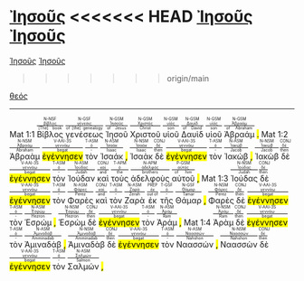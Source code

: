 <a href="https://bible.fhl.net/new/s.php?N=0&k=05547&m=" onClick="PuP=window.open('https://bible.fhl.net/new/s.php?N=0&k=05547&m=','PuP','width=600,height=600'); return false;">Ἰησοῦς</a>
<<<<<<< HEAD
<a href="" onClick="PuP=window.open('https://bible.fhl.net/new/s.php?N=0&k=05547&m=','PuP','width=600,height=600, height=6'); return false;">Ἰησοῦς</a>
<a href="" onClick="PuP=window.open('https://bible.fhl.net/new/s.php?N=0&k=05547&m=','PuP','width=600,height=600');">Ἰησοῦς</a>
=======
<a href="" onClick="PuP=window.open('https://bible.fhl.net/new/s.php?N=0&k=05547&m=','PuP','width=600'); return false;">Ἰησοῦς</a>
<a href="" onClick="PuP=window.open('https://bible.fhl.net/new/s.php?N=0&k=05547&m=','PuP');">Ἰησοῦς</a>
>>>>>>> origin/main


<a href="https://bible.fhl.net/new/s.php?N=0&k=01078&m=" target="_blank">θεός</a>








---
Mat 1:1  <RUBY><ruby><ruby>Βίβλος<rt>[The] book</rt></ruby><rt><a href="https://bible.fhl.net/new/s.php?N=0&k=00976&m=" target="_blank">βίβλος</a></rt></ruby><rt>N-NSF</rt></RUBY>  <RUBY><ruby><ruby>γενέσεως<rt>of [the] genealogy</rt></ruby><rt><a href="https://bible.fhl.net/new/s.php?N=0&k=01078&m=" target="_blank">γένεσις</a></rt></ruby><rt>N-GSF</rt></RUBY>  <RUBY><ruby><ruby>Ἰησοῦ<rt>of Jesus</rt></ruby><rt><a href="https://bible.fhl.net/new/s.php?N=0&k=02424&m=" target="_blank">Ἰησοῦς</a></rt></ruby><rt>N-GSM</rt></RUBY>  <RUBY><ruby><ruby>Χριστοῦ<rt>Christ</rt></ruby><rt><a href="https://bible.fhl.net/new/s.php?N=0&k=05547&m=" target="_blank">Χριστός</a></rt></ruby><rt>N-GSM</rt></RUBY>  <RUBY><ruby><ruby>υἱοῦ<rt>son</rt></ruby><rt><a href="https://bible.fhl.net/new/s.php?N=0&k=05207&m=" target="_blank">υἱός</a></rt></ruby><rt>N-GSM</rt></RUBY>  <RUBY><ruby><ruby>Δαυὶδ<rt>of David</rt></ruby><rt><a href="https://bible.fhl.net/new/s.php?N=0&k=01138&m=" target="_blank">Δαυίδ</a></rt></ruby><rt>N-GSM</rt></RUBY>  <RUBY><ruby><ruby>υἱοῦ<rt>son</rt></ruby><rt><a href="https://bible.fhl.net/new/s.php?N=0&k=05207&m=" target="_blank">υἱός</a></rt></ruby><rt>N-GSM</rt></RUBY>  <RUBY><ruby><ruby>Ἀβραάμ<rt>of Abraham</rt></ruby><rt><a href="https://bible.fhl.net/new/s.php?N=0&k=00011&m=" target="_blank">Ἀβραάμ</a></rt></ruby><rt>N-GSM</rt></RUBY> <mark class='punctuation'>.</mark>  <mark class='paragraph'></mark> 
Mat 1:2  <RUBY><ruby><ruby>Ἀβραὰμ<rt>Abraham</rt></ruby><rt><a href="https://bible.fhl.net/new/s.php?N=0&k=00011&m=" target="_blank">Ἀβραάμ</a></rt></ruby><rt>N-NSM</rt></RUBY>  <RUBY><ruby><ruby><mark class='verb'>ἐγέννησεν</mark><rt>begat</rt></ruby><rt><a href="https://bible.fhl.net/new/s.php?N=0&k=01080&m=" target="_blank">γεννάω</a></rt></ruby><rt>V-AAI-3S</rt></RUBY>  <RUBY><ruby><ruby>τὸν<rt>-</rt></ruby><rt><a href="https://bible.fhl.net/new/s.php?N=0&k=03588&m=" target="_blank">ὀ</a></rt></ruby><rt>T-ASM</rt></RUBY>  <RUBY><ruby><ruby>Ἰσαάκ<rt>Isaac</rt></ruby><rt><a href="https://bible.fhl.net/new/s.php?N=0&k=02464&m=" target="_blank">Ἰσαάκ</a></rt></ruby><rt>N-ASM</rt></RUBY> <mark class='punctuation'>,</mark>   <RUBY><ruby><ruby>Ἰσαὰκ<rt>Isaac</rt></ruby><rt><a href="https://bible.fhl.net/new/s.php?N=0&k=02464&m=" target="_blank">Ἰσαάκ</a></rt></ruby><rt>N-NSM</rt></RUBY>  <RUBY><ruby><ruby>δὲ<rt>then</rt></ruby><rt><a href="https://bible.fhl.net/new/s.php?N=0&k=01161&m=" target="_blank">δέ</a></rt></ruby><rt>CONJ</rt></RUBY>  <RUBY><ruby><ruby><mark class='verb'>ἐγέννησεν</mark><rt>begat</rt></ruby><rt><a href="https://bible.fhl.net/new/s.php?N=0&k=01080&m=" target="_blank">γεννάω</a></rt></ruby><rt>V-AAI-3S</rt></RUBY>  <RUBY><ruby><ruby>τὸν<rt>-</rt></ruby><rt><a href="https://bible.fhl.net/new/s.php?N=0&k=03588&m=" target="_blank">ὀ</a></rt></ruby><rt>T-ASM</rt></RUBY>  <RUBY><ruby><ruby>Ἰακώβ<rt>Jacob</rt></ruby><rt><a href="https://bible.fhl.net/new/s.php?N=0&k=02384&m=" target="_blank">Ἰακώβ</a></rt></ruby><rt>N-ASM</rt></RUBY> <mark class='punctuation'>,</mark>   <RUBY><ruby><ruby>Ἰακὼβ<rt>Jacob</rt></ruby><rt><a href="https://bible.fhl.net/new/s.php?N=0&k=02384&m=" target="_blank">Ἰακώβ</a></rt></ruby><rt>N-NSM</rt></RUBY>  <RUBY><ruby><ruby>δὲ<rt>then</rt></ruby><rt><a href="https://bible.fhl.net/new/s.php?N=0&k=01161&m=" target="_blank">δέ</a></rt></ruby><rt>CONJ</rt></RUBY>  <RUBY><ruby><ruby><mark class='verb'>ἐγέννησεν</mark><rt>begat</rt></ruby><rt><a href="https://bible.fhl.net/new/s.php?N=0&k=01080&m=" target="_blank">γεννάω</a></rt></ruby><rt>V-AAI-3S</rt></RUBY>  <RUBY><ruby><ruby>τὸν<rt>-</rt></ruby><rt><a href="https://bible.fhl.net/new/s.php?N=0&k=03588&m=" target="_blank">ὀ</a></rt></ruby><rt>T-ASM</rt></RUBY>  <RUBY><ruby><ruby>Ἰούδαν<rt>Judah</rt></ruby><rt><a href="https://bible.fhl.net/new/s.php?N=0&k=02455&m=" target="_blank">Ἰούδας</a></rt></ruby><rt>N-ASM</rt></RUBY>  <RUBY><ruby><ruby>καὶ<rt>and</rt></ruby><rt><a href="https://bible.fhl.net/new/s.php?N=0&k=02532&m=" target="_blank">καί</a></rt></ruby><rt>CONJ</rt></RUBY>  <RUBY><ruby><ruby>τοὺς<rt>the</rt></ruby><rt><a href="https://bible.fhl.net/new/s.php?N=0&k=03588&m=" target="_blank">ὀ</a></rt></ruby><rt>T-APM</rt></RUBY>  <RUBY><ruby><ruby>ἀδελφοὺς<rt>brothers</rt></ruby><rt><a href="https://bible.fhl.net/new/s.php?N=0&k=00080&m=" target="_blank">ἀδελφός</a></rt></ruby><rt>N-APM</rt></RUBY>  <RUBY><ruby><ruby>αὐτοῦ<rt>of him</rt></ruby><rt><a href="https://bible.fhl.net/new/s.php?N=0&k=00846&m=" target="_blank">αὐτός</a></rt></ruby><rt>P-GSM</rt></RUBY> <mark class='punctuation'>,</mark> 
Mat 1:3  <RUBY><ruby><ruby>Ἰούδας<rt>Judah</rt></ruby><rt><a href="https://bible.fhl.net/new/s.php?N=0&k=02455&m=" target="_blank">Ἰούδας</a></rt></ruby><rt>N-NSM</rt></RUBY>  <RUBY><ruby><ruby>δὲ<rt>then</rt></ruby><rt><a href="https://bible.fhl.net/new/s.php?N=0&k=01161&m=" target="_blank">δέ</a></rt></ruby><rt>CONJ</rt></RUBY>  <RUBY><ruby><ruby><mark class='verb'>ἐγέννησεν</mark><rt>begat</rt></ruby><rt><a href="https://bible.fhl.net/new/s.php?N=0&k=01080&m=" target="_blank">γεννάω</a></rt></ruby><rt>V-AAI-3S</rt></RUBY>  <RUBY><ruby><ruby>τὸν<rt>-</rt></ruby><rt><a href="https://bible.fhl.net/new/s.php?N=0&k=03588&m=" target="_blank">ὀ</a></rt></ruby><rt>T-ASM</rt></RUBY>  <RUBY><ruby><ruby>Φαρὲς<rt>Perez</rt></ruby><rt><a href="https://bible.fhl.net/new/s.php?N=0&k=05329&m=" target="_blank">Φάρες</a></rt></ruby><rt>N-ASM</rt></RUBY>  <RUBY><ruby><ruby>καὶ<rt>and</rt></ruby><rt><a href="https://bible.fhl.net/new/s.php?N=0&k=02532&m=" target="_blank">καί</a></rt></ruby><rt>CONJ</rt></RUBY>  <RUBY><ruby><ruby>τὸν<rt>-</rt></ruby><rt><a href="https://bible.fhl.net/new/s.php?N=0&k=03588&m=" target="_blank">ὀ</a></rt></ruby><rt>T-ASM</rt></RUBY>  <RUBY><ruby><ruby>Ζαρὰ<rt>Zerah</rt></ruby><rt><a href="https://bible.fhl.net/new/s.php?N=0&k=02196&m=" target="_blank">Ζαρά</a></rt></ruby><rt>N-ASM</rt></RUBY>  <RUBY><ruby><ruby>ἐκ<rt>out of</rt></ruby><rt><a href="https://bible.fhl.net/new/s.php?N=0&k=01537&m=" target="_blank">ἐκ</a></rt></ruby><rt>PREP</rt></RUBY>  <RUBY><ruby><ruby>τῆς<rt>-</rt></ruby><rt><a href="https://bible.fhl.net/new/s.php?N=0&k=03588&m=" target="_blank">ὀ</a></rt></ruby><rt>T-GSF</rt></RUBY>  <RUBY><ruby><ruby>Θάμαρ<rt>Tamar</rt></ruby><rt><a href="https://bible.fhl.net/new/s.php?N=0&k=02283&m=" target="_blank">Θάμαρ</a></rt></ruby><rt>N-GSF</rt></RUBY> <mark class='punctuation'>,</mark>   <RUBY><ruby><ruby>Φαρὲς<rt>Perez</rt></ruby><rt><a href="https://bible.fhl.net/new/s.php?N=0&k=05329&m=" target="_blank">Φάρες</a></rt></ruby><rt>N-NSM</rt></RUBY>  <RUBY><ruby><ruby>δὲ<rt>then</rt></ruby><rt><a href="https://bible.fhl.net/new/s.php?N=0&k=01161&m=" target="_blank">δέ</a></rt></ruby><rt>CONJ</rt></RUBY>  <RUBY><ruby><ruby><mark class='verb'>ἐγέννησεν</mark><rt>begat</rt></ruby><rt><a href="https://bible.fhl.net/new/s.php?N=0&k=01080&m=" target="_blank">γεννάω</a></rt></ruby><rt>V-AAI-3S</rt></RUBY>  <RUBY><ruby><ruby>τὸν<rt>-</rt></ruby><rt><a href="https://bible.fhl.net/new/s.php?N=0&k=03588&m=" target="_blank">ὀ</a></rt></ruby><rt>T-ASM</rt></RUBY>  <RUBY><ruby><ruby>Ἑσρώμ<rt>Hezron</rt></ruby><rt><a href="https://bible.fhl.net/new/s.php?N=0&k=02074&m=" target="_blank">Ἐσρώμ</a></rt></ruby><rt>N-ASM</rt></RUBY> <mark class='punctuation'>,</mark>   <RUBY><ruby><ruby>Ἑσρὼμ<rt>Hezron</rt></ruby><rt><a href="https://bible.fhl.net/new/s.php?N=0&k=02074&m=" target="_blank">Ἐσρώμ</a></rt></ruby><rt>N-NSM</rt></RUBY>  <RUBY><ruby><ruby>δὲ<rt>then</rt></ruby><rt><a href="https://bible.fhl.net/new/s.php?N=0&k=01161&m=" target="_blank">δέ</a></rt></ruby><rt>CONJ</rt></RUBY>  <RUBY><ruby><ruby><mark class='verb'>ἐγέννησεν</mark><rt>begat</rt></ruby><rt><a href="https://bible.fhl.net/new/s.php?N=0&k=01080&m=" target="_blank">γεννάω</a></rt></ruby><rt>V-AAI-3S</rt></RUBY>  <RUBY><ruby><ruby>τὸν<rt>-</rt></ruby><rt><a href="https://bible.fhl.net/new/s.php?N=0&k=03588&m=" target="_blank">ὀ</a></rt></ruby><rt>T-ASM</rt></RUBY>  <RUBY><ruby><ruby>Ἀράμ<rt>Ram</rt></ruby><rt><a href="https://bible.fhl.net/new/s.php?N=0&k=00689&m=" target="_blank">Ἀράμ</a></rt></ruby><rt>N-ASM</rt></RUBY> <mark class='punctuation'>,</mark> 
Mat 1:4  <RUBY><ruby><ruby>Ἀρὰμ<rt>Ram</rt></ruby><rt><a href="https://bible.fhl.net/new/s.php?N=0&k=00689&m=" target="_blank">Ἀράμ</a></rt></ruby><rt>N-NSM</rt></RUBY>  <RUBY><ruby><ruby>δὲ<rt>then</rt></ruby><rt><a href="https://bible.fhl.net/new/s.php?N=0&k=01161&m=" target="_blank">δέ</a></rt></ruby><rt>CONJ</rt></RUBY>  <RUBY><ruby><ruby><mark class='verb'>ἐγέννησεν</mark><rt>begat</rt></ruby><rt><a href="https://bible.fhl.net/new/s.php?N=0&k=01080&m=" target="_blank">γεννάω</a></rt></ruby><rt>V-AAI-3S</rt></RUBY>  <RUBY><ruby><ruby>τὸν<rt>-</rt></ruby><rt><a href="https://bible.fhl.net/new/s.php?N=0&k=03588&m=" target="_blank">ὀ</a></rt></ruby><rt>T-ASM</rt></RUBY>  <RUBY><ruby><ruby>Ἀμιναδάβ<rt>Amminadab</rt></ruby><rt><a href="https://bible.fhl.net/new/s.php?N=0&k=00284&m=" target="_blank">Ἀμιναδάβ</a></rt></ruby><rt>N-ASM</rt></RUBY> <mark class='punctuation'>,</mark>   <RUBY><ruby><ruby>Ἀμιναδὰβ<rt>Amminadab</rt></ruby><rt><a href="https://bible.fhl.net/new/s.php?N=0&k=00284&m=" target="_blank">Ἀμιναδάβ</a></rt></ruby><rt>N-NSM</rt></RUBY>  <RUBY><ruby><ruby>δὲ<rt>then</rt></ruby><rt><a href="https://bible.fhl.net/new/s.php?N=0&k=01161&m=" target="_blank">δέ</a></rt></ruby><rt>CONJ</rt></RUBY>  <RUBY><ruby><ruby><mark class='verb'>ἐγέννησεν</mark><rt>begat</rt></ruby><rt><a href="https://bible.fhl.net/new/s.php?N=0&k=01080&m=" target="_blank">γεννάω</a></rt></ruby><rt>V-AAI-3S</rt></RUBY>  <RUBY><ruby><ruby>τὸν<rt>-</rt></ruby><rt><a href="https://bible.fhl.net/new/s.php?N=0&k=03588&m=" target="_blank">ὀ</a></rt></ruby><rt>T-ASM</rt></RUBY>  <RUBY><ruby><ruby>Ναασσών<rt>Nahshon</rt></ruby><rt><a href="https://bible.fhl.net/new/s.php?N=0&k=03476&m=" target="_blank">Ναασσών</a></rt></ruby><rt>N-ASM</rt></RUBY> <mark class='punctuation'>,</mark>   <RUBY><ruby><ruby>Ναασσὼν<rt>Nahshon</rt></ruby><rt><a href="https://bible.fhl.net/new/s.php?N=0&k=03476&m=" target="_blank">Ναασσών</a></rt></ruby><rt>N-NSM</rt></RUBY>  <RUBY><ruby><ruby>δὲ<rt>then</rt></ruby><rt><a href="https://bible.fhl.net/new/s.php?N=0&k=01161&m=" target="_blank">δέ</a></rt></ruby><rt>CONJ</rt></RUBY>  <RUBY><ruby><ruby><mark class='verb'>ἐγέννησεν</mark><rt>begat</rt></ruby><rt><a href="https://bible.fhl.net/new/s.php?N=0&k=01080&m=" target="_blank">γεννάω</a></rt></ruby><rt>V-AAI-3S</rt></RUBY>  <RUBY><ruby><ruby>τὸν<rt>-</rt></ruby><rt><a href="https://bible.fhl.net/new/s.php?N=0&k=03588&m=" target="_blank">ὀ</a></rt></ruby><rt>T-ASM</rt></RUBY>  <RUBY><ruby><ruby>Σαλμών<rt>Salmon</rt></ruby><rt><a href="https://bible.fhl.net/new/s.php?N=0&k=04533&m=" target="_blank">Σαλμών</a></rt></ruby><rt>N-ASM</rt></RUBY> <mark class='punctuation'>,</mark> 


